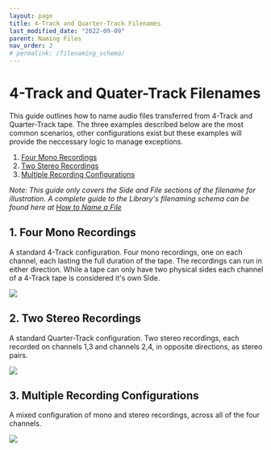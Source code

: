 ```yaml
---
layout: page
title: 4-Track and Quarter-Track Filenames
last_modified_date: "2022-09-09"
parent: Naming Files
nav_order: 2
# permalink: /filenaming_schema/
---
```


# 4-Track and Quater-Track Filenames

This guide outlines how to name audio files transferred from 4-Track and Quarter-Track tape.  The three examples described below are the most common scenarios, other configurations exist but these examples will provide the neccessary logic to manage exceptions.

1. [Four Mono Recordings](#1-four-mono-recordings)
2. [Two Stereo Recordings](#2-two-stereo-recordings)
3. [Multiple Recording Configurations](#3-multiple-recording-configurations)

_Note: This guide only covers the Side and File sections of the filename for illustration.  A complete guide to the Library's filenaming schema can be found here at [How to Name a File](how_to_name_a_file.md)_

## 1. Four Mono Recordings

A standard 4-Track configuration. Four mono recordings, one on each channel, each lasting the full duration of the tape.  The recordings can run in either direction.  While a tape can only have two physical sides each channel of a 4-Track tape is considered it's own Side.

<!-- | Tape Channel | Filename Side |
| :---: | :---: |
| 1 | s1 |
| 2 | s2 |
| 3 | s3 |
| 4 | s4 | -->

<img src="{{ site.baseurl }}/assets/images/filenaming_schema/1_how_to_name_quarter_track_files.png">

## 2. Two Stereo Recordings

A standard Quarter-Track configuration. Two stereo recordings, each recorded on channels 1,3 and channels 2,4, in opposite directions, as stereo pairs.

<!-- | Channel | Recording | Direction | Filename |
| :---: | :---: | :---: | :---: |
| 1 | _1_ | => | s01_f01 |
| 2 | 2 | <= | s02_f01 |
| 3 | _1_ | => | s01_f01 |
| 4 | 2 | <= | s02_f01 | -->

<img src="{{ site.baseurl }}/assets/images/filenaming_schema/2_how_to_name_quarter_track_files.png">

## 3. Multiple Recording Configurations

A mixed configuration of mono and stereo recordings, across all of the four channels.

<!-- | Channel | Recording || Direction | Filename |
| :---: | :---: | :---: | :---:|
| 1 | 1 | => | s01_f01 |
| 2 | 2.1 | 2.2 | => | s02_f01 |
| 3 | 3 | => | s03_f01 |
| 4 | 4 | => | s04_f01 | -->

<img src="{{ site.baseurl }}/assets/images/filenaming_schema/3_how_to_name_quarter_track_files.png">

